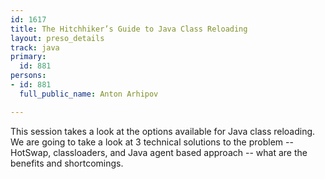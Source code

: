 ```yaml
---
id: 1617
title: The Hitchhiker’s Guide to Java Class Reloading
layout: preso_details
track: java
primary:
  id: 881
persons:
- id: 881
  full_public_name: Anton Arhipov

---
```

This session takes a look at the options available for Java class reloading. We are going to take a look at 3 technical solutions to the problem -- HotSwap, classloaders, and Java agent based approach -- what are the benefits and shortcomings.